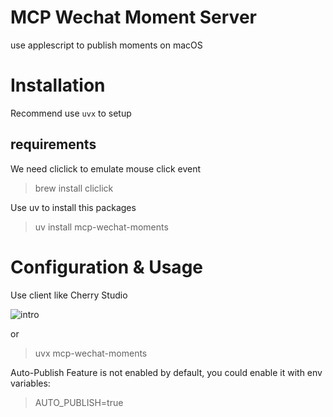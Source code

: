 # MCP Wechat Moment Server

use applescript to publish moments on macOS

# Installation

Recommend use `uvx` to setup

## requirements
We need cliclick to emulate mouse click event
> brew install cliclick

Use uv to install this packages
> uv install mcp-wechat-moments


# Configuration & Usage
Use client like Cherry Studio

![intro](misc/intro.png)

or

> uvx mcp-wechat-moments

Auto-Publish Feature is not enabled by default, you could enable it with env variables:

> AUTO_PUBLISH=true


